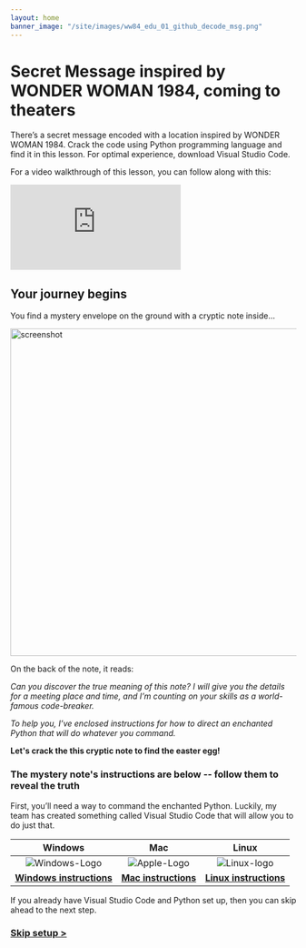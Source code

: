 ```yaml
---
layout: home
banner_image: "/site/images/ww84_edu_01_github_decode_msg.png"
---
```


# **Secret Message inspired by WONDER WOMAN 1984, coming to theaters**

There’s a secret message encoded with a location inspired by WONDER WOMAN 1984. Crack the code using Python programming language and find it in this lesson. For optimal experience, download Visual Studio Code.

For a video walkthrough of this lesson, you can follow along with this:
<iframe src="https://www.youtube.com/embed/5JNNaQjAa7A" frameborder="0" allow="accelerometer; autoplay; encrypted-media; gyroscope; picture-in-picture" allowfullscreen></iframe>


## Your journey begins

You find a mystery envelope on the ground with a cryptic note inside...

<img width="576" alt="screenshot" src="https://user-images.githubusercontent.com/12758612/86677410-6baef980-bfb0-11ea-95e1-4c766bb569f8.png">

On the back of the note, it reads:

_Can you discover the true meaning of this note? I will give you the details for a meeting place and time, and I’m counting on your skills as a world-famous code-breaker._

_To help you, I’ve enclosed instructions for how to direct an enchanted Python that will do whatever you command._

**Let's crack the this cryptic note to find the easter egg!**

### The mystery note's instructions are below -- follow them to reveal the truth

First, you’ll need a way to command the enchanted Python. Luckily, my team has created something called Visual Studio Code that will allow you to do just that. 

| Windows| Mac | Linux |
| :---: | :---: | :---: |
| ![Windows-Logo](https://user-images.githubusercontent.com/12758612/88350041-b47fe580-cd06-11ea-818a-3496da40f31d.png) | ![Apple-Logo](https://user-images.githubusercontent.com/12758612/88350531-3a506080-cd08-11ea-8ce2-1813cf146478.png) | ![Linux-logo](https://user-images.githubusercontent.com/12758612/88350602-7257a380-cd08-11ea-941f-af28638d88f8.png) |
| [**Windows instructions**](secret_message/setup_win.md) | [**Mac instructions**](secret_message/setup_mac.md) | [**Linux instructions**](secret_message/setup_linux.md) |


If you already have Visual Studio Code and Python set up, then you can skip ahead to the next step.

### [Skip setup >](secret_message/basics.md)
